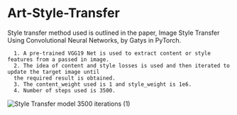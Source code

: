# Art-Style-Transfer
Style transfer method used is outlined in the paper, Image Style Transfer Using Convolutional Neural Networks, by Gatys in PyTorch.
      
      1. A pre-trained VGG19 Net is used to extract content or style features from a passed in image. 
      2. The idea of content and style losses is used and then iterated to update the target image until 
      the required result is obtained.
      3. The content_weight used is 1 and style_weight is 1e6. 
      4. Number of steps used is 3500.
      
      
![Style Transfer model 3500 iterations (1)](https://user-images.githubusercontent.com/43754395/164747840-6b0851da-76ba-41bd-b0af-15a207e7d483.png)
